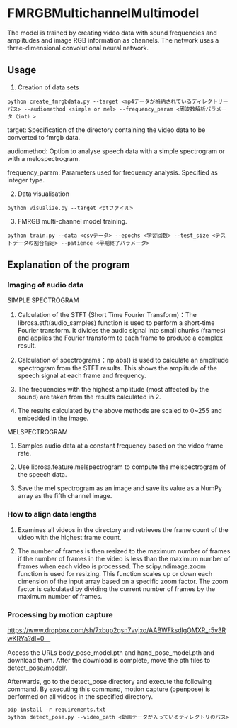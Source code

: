 # FMRGBMultichannelMultimodel
The model is trained by creating video data with sound frequencies and amplitudes and image RGB information as channels.
The network uses a three-dimensional convolutional neural network.

## Usage
1. Creation of data sets
```
python create_fmrgbdata.py --target <mp4データが格納されているディレクトリーパス> --audiomethod <simple or mel> --frequency_param <周波数解析パラメータ（int）>
```
target: Specification of the directory containing the video data to be converted to fmrgb data.

audiomethod: Option to analyse speech data with a simple spectrogram or with a melospectrogram.

frequency_param: Parameters used for frequency analysis. Specified as integer type.
    
2. Data visualisation
```
python visualize.py --target <ptファイル>
```
3. FMRGB multi-channel model training.
```
python train.py --data <csvデータ> --epochs <学習回数> --test_size <テストデータの割合指定> --patience <早期終了パラメータ>
```
##  Explanation of the program
### Imaging of audio data
SIMPLE SPECTROGRAM

1. Calculation of the STFT (Short Time Fourier Transform)：The librosa.stft(audio_samples) function is used to perform a short-time Fourier transform. It divides the audio signal into small chunks (frames) and applies the Fourier transform to each frame to produce a complex result.

2. Calculation of spectrograms：np.abs() is used to calculate an amplitude spectrogram from the STFT results. This shows the amplitude of the speech signal at each frame and frequency.

3. The frequencies with the highest amplitude (most affected by the sound) are taken from the results calculated in 2.

4. The results calculated by the above methods are scaled to 0~255 and embedded in the image.

MELSPECTROGRAM

1. Samples audio data at a constant frequency based on the video frame rate.

2. Use librosa.feature.melspectrogram to compute the melspectrogram of the speech data.

3. Save the mel spectrogram as an image and save its value as a NumPy array as the fifth channel image.

### How to align data lengths
1. Examines all videos in the directory and retrieves the frame count of the video with the highest frame count.

2. The number of frames is then resized to the maximum number of frames if the number of frames in the video is less than the maximum number of frames when each video is processed. The scipy.ndimage.zoom function is used for resizing. This function scales up or down each dimension of the input array based on a specific zoom factor. The zoom factor is calculated by dividing the current number of frames by the maximum number of frames.

### Processing by motion capture
https://www.dropbox.com/sh/7xbup2qsn7vvjxo/AABWFksdlgOMXR_r5v3RwKRYa?dl=0　

Access the URLs body_pose_model.pth and hand_pose_model.pth and download them. After the download is complete, move the pth files to detect_pose/model/.

Afterwards, go to the detect_pose directory and execute the following command. By executing this command, motion capture (openpose) is performed on all videos in the specified directory.
```
pip install -r requirements.txt
python detect_pose.py --video_path <動画データが入っているディレクトリのパス>
```
